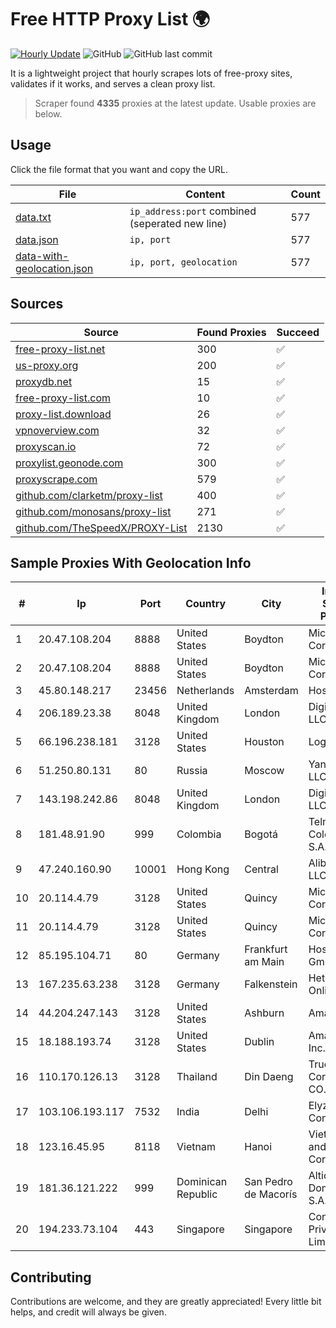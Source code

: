
# Free HTTP Proxy List 🌍

[![Hourly Update](https://github.com/mertguvencli/http-proxy-list/actions/workflows/main.yml/badge.svg?branch=main)](https://github.com/mertguvencli/http-proxy-list/actions/workflows/main.yml)
![GitHub](https://img.shields.io/github/license/mertguvencli/http-proxy-list)
![GitHub last commit](https://img.shields.io/github/last-commit/mertguvencli/http-proxy-list)

It is a lightweight project that hourly scrapes lots of free-proxy sites, validates if it works, and serves a clean proxy list.


> Scraper found **4335** proxies at the latest update. Usable proxies are below.

## Usage

Click the file format that you want and copy the URL.


|File|Content|Count|
|----|-------|-----|
|[data.txt](https://raw.githubusercontent.com/mertguvencli/http-proxy-list/main/proxy-list/data.txt)|`ip_address:port` combined (seperated new line)|577|
|[data.json](https://raw.githubusercontent.com/mertguvencli/http-proxy-list/main/proxy-list/data.json)|`ip, port`|577|
|[data-with-geolocation.json](https://raw.githubusercontent.com/mertguvencli/http-proxy-list/main/proxy-list/data-with-geolocation.json)|`ip, port, geolocation`|577|

## Sources

|Source|Found Proxies|Succeed|
|------|-------------|-------|
|[free-proxy-list.net](https://free-proxy-list.net)|300|✅|
|[us-proxy.org](https://www.us-proxy.org)|200|✅|
|[proxydb.net](http://proxydb.net)|15|✅|
|[free-proxy-list.com](https://free-proxy-list.com/?page=&port=&type%5B%5D=http&type%5B%5D=https&up_time=0&search=Search)|10|✅|
|[proxy-list.download](https://www.proxy-list.download/HTTP)|26|✅|
|[vpnoverview.com](https://vpnoverview.com/privacy/anonymous-browsing/free-proxy-servers)|32|✅|
|[proxyscan.io](https://www.proxyscan.io)|72|✅|
|[proxylist.geonode.com](https://proxylist.geonode.com/api/proxy-list?limit=300&page=1&sort_by=lastChecked&sort_type=desc&protocols=http,https)|300|✅|
|[proxyscrape.com](https://api.proxyscrape.com/v2/?request=displayproxies&protocol=http&timeout=10000&country=all&ssl=all&anonymity=all)|579|✅|
|[github.com/clarketm/proxy-list](https://raw.githubusercontent.com/clarketm/proxy-list/master/proxy-list-raw.txt)|400|✅|
|[github.com/monosans/proxy-list](https://raw.githubusercontent.com/monosans/proxy-list/main/proxies/http.txt)|271|✅|
|[github.com/TheSpeedX/PROXY-List](https://raw.githubusercontent.com/TheSpeedX/PROXY-List/master/http.txt)|2130|✅|


## Sample Proxies With Geolocation Info

|#|Ip|Port|Country|City|Internet Service Provider|
|-|--|----|-------|----|-------------------------|
|1|20.47.108.204|8888|United States|Boydton|Microsoft Corporation|
|2|20.47.108.204|8888|United States|Boydton|Microsoft Corporation|
|3|45.80.148.217|23456|Netherlands|Amsterdam|Hostgw SRL|
|4|206.189.23.38|8048|United Kingdom|London|DigitalOcean, LLC|
|5|66.196.238.181|3128|United States|Houston|Logix|
|6|51.250.80.131|80|Russia|Moscow|Yandex.Cloud LLC|
|7|143.198.242.86|8048|United Kingdom|London|DigitalOcean, LLC|
|8|181.48.91.90|999|Colombia|Bogotá|Telmex Colombia S.A.|
|9|47.240.160.90|10001|Hong Kong|Central|Alibaba.com LLC|
|10|20.114.4.79|3128|United States|Quincy|Microsoft Corporation|
|11|20.114.4.79|3128|United States|Quincy|Microsoft Corporation|
|12|85.195.104.71|80|Germany|Frankfurt am Main|Host Europe GmbH|
|13|167.235.63.238|3128|Germany|Falkenstein|Hetzner Online GmbH|
|14|44.204.247.143|3128|United States|Ashburn|Amazon.com|
|15|18.188.193.74|3128|United States|Dublin|Amazon.com, Inc.|
|16|110.170.126.13|3128|Thailand|Din Daeng|True Internet Corporation CO. Ltd.|
|17|103.106.193.117|7532|India|Delhi|Elyzium Consulting|
|18|123.16.45.95|8118|Vietnam|Hanoi|VietNam Post and Telecom Corporation|
|19|181.36.121.222|999|Dominican Republic|San Pedro de Macorís|Altice Dominicana S.A.|
|20|194.233.73.104|443|Singapore|Singapore|Contabo Asia Private Limited|



## Contributing

Contributions are welcome, and they are greatly appreciated! Every
little bit helps, and credit will always be given.

